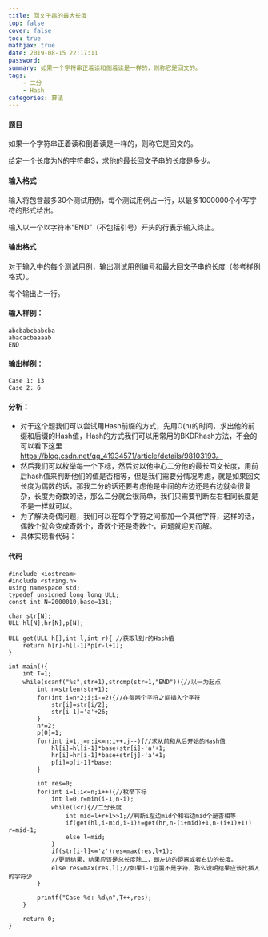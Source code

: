 ```yaml
---
title: 回文子串的最大长度
top: false
cover: false
toc: true
mathjax: true
date: 2019-08-15 22:17:11
password:
summary: 如果一个字符串正着读和倒着读是一样的，则称它是回文的。
tags: 
	- 二分
	- Hash
categories: 算法
---
```


#### 题目
如果一个字符串正着读和倒着读是一样的，则称它是回文的。

给定一个长度为N的字符串S，求他的最长回文子串的长度是多少。

#### 输入格式
输入将包含最多30个测试用例，每个测试用例占一行，以最多1000000个小写字符的形式给出。

输入以一个以字符串“END”（不包括引号）开头的行表示输入终止。

#### 输出格式
对于输入中的每个测试用例，输出测试用例编号和最大回文子串的长度（参考样例格式）。

每个输出占一行。

#### 输入样例：

    abcbabcbabcba
    abacacbaaaab
    END

#### 输出样例：

    Case 1: 13
    Case 2: 6

#### 分析：

 - 对于这个题我们可以尝试用Hash前缀的方式，先用O(n)的时间，求出他的前缀和后缀的Hash值，Hash的方式我们可以用常用的BKDRhash方法，不会的可以看下这里：https://blog.csdn.net/qq_41934571/article/details/98103193。
 - 然后我们可以枚举每一个下标，然后对以他中心二分他的最长回文长度，用前后hash值来判断他们的值是否相等，但是我们需要分情况考虑，就是如果回文长度为偶数的话，那我二分的话还要考虑他是中间的左边还是右边就会很复杂，长度为奇数的话，那么二分就会很简单，我们只需要判断左右相同长度是不是一样就可以。
 - 为了解决奇偶问题，我们可以在每个字符之间都加一个其他字符，这样的话，偶数个就会变成奇数个，奇数个还是奇数个，问题就迎刃而解。
 - 具体实现看代码：
#### 代码
 

```
#include <iostream>
#include <string.h>
using namespace std;
typedef unsigned long long ULL;
const int N=2000010,base=131;

char str[N];
ULL hl[N],hr[N],p[N];

ULL get(ULL h[],int l,int r){ //获取l到r的Hash值 
	return h[r]-h[l-1]*p[r-l+1];
}

int main(){
	int T=1;
	while(scanf("%s",str+1),strcmp(str+1,"END")){//以一为起点 
		int n=strlen(str+1);
		for(int i=n*2;i;i-=2){//在每两个字符之间插入个字符 
			str[i]=str[i/2];
			str[i-1]='a'+26;
		}
		n*=2;
		p[0]=1;
		for(int i=1,j=n;i<=n;i++,j--){//求从前和从后开始的Hash值 
			hl[i]=hl[i-1]*base+str[i]-'a'+1;
			hr[i]=hr[i-1]*base+str[j]-'a'+1;
			p[i]=p[i-1]*base;
		}

		int res=0;
		for(int i=1;i<=n;i++){//枚举下标 
			int l=0,r=min(i-1,n-i);
			while(l<r){//二分长度 
				int mid=l+r+1>>1;//判断i左边mid个和右边mid个是否相等 
				if(get(hl,i-mid,i-1)!=get(hr,n-(i+mid)+1,n-(i+1)+1)) r=mid-1;
				else l=mid;
			}
			if(str[i-l]<='z')res=max(res,l+1);
			//更新结果，结果应该是总长度除二，即左边的距离或者右边的长度。
			else res=max(res,l);//如果i-1位置不是字符，那么说明结果应该比插入的字符少 
		}

		printf("Case %d: %d\n",T++,res);
	}

	return 0;
}
```
